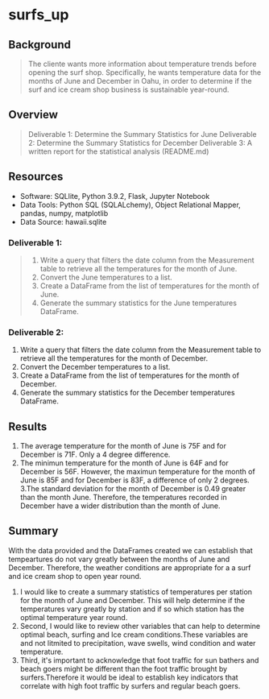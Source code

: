 # surfs_up
## Background 
> The cliente wants more information about temperature trends before opening the surf shop. Specifically, he wants temperature data for the months of June and December in Oahu, in order to determine if the surf and ice cream shop business is sustainable year-round.

## Overview
> Deliverable 1: Determine the Summary Statistics for June
> Deliverable 2: Determine the Summary Statistics for December
> Deliverable 3: A written report for the statistical analysis (README.md)

## Resources
* Software: SQLlite, Python 3.9.2, Flask, Jupyter Notebook
* Data Tools: Python SQL (SQLALchemy), Object Relational Mapper, pandas, numpy, matplotlib
* Data Source: hawaii.sqlite
### Deliverable 1:
> 1. Write a query that filters the date column from the Measurement table to retrieve all the temperatures for the month of June.
> 2. Convert the June temperatures to a list.
> 3. Create a DataFrame from the list of temperatures for the month of June.
> 4. Generate the summary statistics for the June temperatures DataFrame.

### Deliverable 2:
1. Write a query that filters the date column from the Measurement table to retrieve all the temperatures for the month of December.
2. Convert the December temperatures to a list.
3. Create a DataFrame from the list of temperatures for the month of December.
4. Generate the summary statistics for the December temperatures DataFrame.
## Results
1. The average temperature for the month of June is 75F and for December is 71F. Only a 4 degree difference.
2.  The minimun temperature for the month of June is 64F and for December is 56F. However, the maximun temperature for the month of June is 85F and for December is 83F, a difference of only 2 degrees. 
3.The standard deviation for the month of December is 0.49 greater than the month June. Therefore, the temperatures recorded in December have a wider distribution than the month of June. 

## Summary

With the data provided and the DataFrames created we can establish that tempeartures do not vary greatly between the months of June and December. Therefore, the weather conditions are appropriate for a a surf and ice cream shop to open year round.

1. I would like to create a summary statistics of temperatures per station for the month of June and December. This will help determine if the temperatures vary greatly by station and if so which station has the optimal temperature year round.
2. Second, I would like to review other variables that can help to determine optimal beach, surfing and Ice cream conditions.These variables are and not litmited to precipitation, wave swells, wind condition and water temperature.
3. Third, it's important to acknowledge that foot traffic for sun bathers and beach goers might be different than the foot traffic brought by surfers.Therefore it would be ideal to establish key indicators that correlate with high foot traffic by surfers and regular beach goers.

